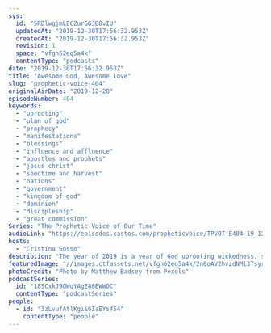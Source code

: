 ```yaml
---
sys:
  id: "5RDlwgjmLECZurGG3B8vIU"
  updatedAt: "2019-12-30T17:56:32.953Z"
  createdAt: "2019-12-30T17:56:32.953Z"
  revision: 1
  space: "vfgh62eq5a4k"
  contentType: "podcasts"
date: "2019-12-30T17:56:32.953Z"
title: "Awesome God, Awesome Love"
slug: "prophetic-voice-404"
originalAirDate: "2019-12-28"
episodeNumber: 404
keywords:
  - "uprooting"
  - "plan of god"
  - "prophecy"
  - "manifestations"
  - "blessings"
  - "influence and affluence"
  - "apostles and prophets"
  - "jesus christ"
  - "seedtime and harvest"
  - "nations"
  - "government"
  - "kingdom of god"
  - "dominion"
  - "discipleship"
  - "great commission"
Series: "The Prophetic Voice of Our Time"
audioLink: "https://episodes.castos.com/propheticvoice/TPVOT-E404-19-12-28-29-Awesome-God-Awesome-Love.mp3"
hosts:
  - "Cristina Sosso"
description: "The year of 2019 is a year of God uprooting wickedness, status quo, man made doctrines in the church, and in our government, and we still have a few days remaining in the year. We still have a few more surprises of the drastic changes, the uprooting, the intensity, the magnitude of the uprooting of wickedness in this country and what the Spirit of the Lord is doing here on the Earth... \n"
featuredImage: "//images.ctfassets.net/vfgh62eq5a4k/2n6oAV2hvzdNMl3TsyrJai/71bf3781ac5bab82de949d8b448fe9aa/agriculture-countryside-crop-cropland-585260.jpg"
photoCredit: "Photo by Matthew Badsey from Pexels"
podcastSeries:
  id: "185CxkJ9QWqYAgE86EWWOC"
  contentType: "podcastSeries"
people:
  - id: "3zLvufAtlKgiiGIaEYs4S4"
    contentType: "people"
---
```

